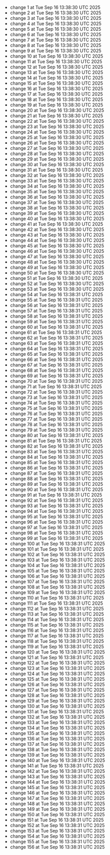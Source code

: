 - change 1 at Tue Sep 16 13:38:30 UTC 2025
- change 2 at Tue Sep 16 13:38:30 UTC 2025
- change 3 at Tue Sep 16 13:38:30 UTC 2025
- change 4 at Tue Sep 16 13:38:30 UTC 2025
- change 5 at Tue Sep 16 13:38:30 UTC 2025
- change 6 at Tue Sep 16 13:38:30 UTC 2025
- change 7 at Tue Sep 16 13:38:30 UTC 2025
- change 8 at Tue Sep 16 13:38:30 UTC 2025
- change 9 at Tue Sep 16 13:38:30 UTC 2025
- change 10 at Tue Sep 16 13:38:30 UTC 2025
- change 11 at Tue Sep 16 13:38:30 UTC 2025
- change 12 at Tue Sep 16 13:38:30 UTC 2025
- change 13 at Tue Sep 16 13:38:30 UTC 2025
- change 14 at Tue Sep 16 13:38:30 UTC 2025
- change 15 at Tue Sep 16 13:38:30 UTC 2025
- change 16 at Tue Sep 16 13:38:30 UTC 2025
- change 17 at Tue Sep 16 13:38:30 UTC 2025
- change 18 at Tue Sep 16 13:38:30 UTC 2025
- change 19 at Tue Sep 16 13:38:30 UTC 2025
- change 20 at Tue Sep 16 13:38:30 UTC 2025
- change 21 at Tue Sep 16 13:38:30 UTC 2025
- change 22 at Tue Sep 16 13:38:30 UTC 2025
- change 23 at Tue Sep 16 13:38:30 UTC 2025
- change 24 at Tue Sep 16 13:38:30 UTC 2025
- change 25 at Tue Sep 16 13:38:30 UTC 2025
- change 26 at Tue Sep 16 13:38:30 UTC 2025
- change 27 at Tue Sep 16 13:38:30 UTC 2025
- change 28 at Tue Sep 16 13:38:30 UTC 2025
- change 29 at Tue Sep 16 13:38:30 UTC 2025
- change 30 at Tue Sep 16 13:38:30 UTC 2025
- change 31 at Tue Sep 16 13:38:30 UTC 2025
- change 32 at Tue Sep 16 13:38:30 UTC 2025
- change 33 at Tue Sep 16 13:38:30 UTC 2025
- change 34 at Tue Sep 16 13:38:30 UTC 2025
- change 35 at Tue Sep 16 13:38:30 UTC 2025
- change 36 at Tue Sep 16 13:38:30 UTC 2025
- change 37 at Tue Sep 16 13:38:30 UTC 2025
- change 38 at Tue Sep 16 13:38:30 UTC 2025
- change 39 at Tue Sep 16 13:38:30 UTC 2025
- change 40 at Tue Sep 16 13:38:30 UTC 2025
- change 41 at Tue Sep 16 13:38:30 UTC 2025
- change 42 at Tue Sep 16 13:38:30 UTC 2025
- change 43 at Tue Sep 16 13:38:30 UTC 2025
- change 44 at Tue Sep 16 13:38:30 UTC 2025
- change 45 at Tue Sep 16 13:38:30 UTC 2025
- change 46 at Tue Sep 16 13:38:30 UTC 2025
- change 47 at Tue Sep 16 13:38:30 UTC 2025
- change 48 at Tue Sep 16 13:38:30 UTC 2025
- change 49 at Tue Sep 16 13:38:30 UTC 2025
- change 50 at Tue Sep 16 13:38:30 UTC 2025
- change 51 at Tue Sep 16 13:38:30 UTC 2025
- change 52 at Tue Sep 16 13:38:30 UTC 2025
- change 53 at Tue Sep 16 13:38:30 UTC 2025
- change 54 at Tue Sep 16 13:38:31 UTC 2025
- change 55 at Tue Sep 16 13:38:31 UTC 2025
- change 56 at Tue Sep 16 13:38:31 UTC 2025
- change 57 at Tue Sep 16 13:38:31 UTC 2025
- change 58 at Tue Sep 16 13:38:31 UTC 2025
- change 59 at Tue Sep 16 13:38:31 UTC 2025
- change 60 at Tue Sep 16 13:38:31 UTC 2025
- change 61 at Tue Sep 16 13:38:31 UTC 2025
- change 62 at Tue Sep 16 13:38:31 UTC 2025
- change 63 at Tue Sep 16 13:38:31 UTC 2025
- change 64 at Tue Sep 16 13:38:31 UTC 2025
- change 65 at Tue Sep 16 13:38:31 UTC 2025
- change 66 at Tue Sep 16 13:38:31 UTC 2025
- change 67 at Tue Sep 16 13:38:31 UTC 2025
- change 68 at Tue Sep 16 13:38:31 UTC 2025
- change 69 at Tue Sep 16 13:38:31 UTC 2025
- change 70 at Tue Sep 16 13:38:31 UTC 2025
- change 71 at Tue Sep 16 13:38:31 UTC 2025
- change 72 at Tue Sep 16 13:38:31 UTC 2025
- change 73 at Tue Sep 16 13:38:31 UTC 2025
- change 74 at Tue Sep 16 13:38:31 UTC 2025
- change 75 at Tue Sep 16 13:38:31 UTC 2025
- change 76 at Tue Sep 16 13:38:31 UTC 2025
- change 77 at Tue Sep 16 13:38:31 UTC 2025
- change 78 at Tue Sep 16 13:38:31 UTC 2025
- change 79 at Tue Sep 16 13:38:31 UTC 2025
- change 80 at Tue Sep 16 13:38:31 UTC 2025
- change 81 at Tue Sep 16 13:38:31 UTC 2025
- change 82 at Tue Sep 16 13:38:31 UTC 2025
- change 83 at Tue Sep 16 13:38:31 UTC 2025
- change 84 at Tue Sep 16 13:38:31 UTC 2025
- change 85 at Tue Sep 16 13:38:31 UTC 2025
- change 86 at Tue Sep 16 13:38:31 UTC 2025
- change 87 at Tue Sep 16 13:38:31 UTC 2025
- change 88 at Tue Sep 16 13:38:31 UTC 2025
- change 89 at Tue Sep 16 13:38:31 UTC 2025
- change 90 at Tue Sep 16 13:38:31 UTC 2025
- change 91 at Tue Sep 16 13:38:31 UTC 2025
- change 92 at Tue Sep 16 13:38:31 UTC 2025
- change 93 at Tue Sep 16 13:38:31 UTC 2025
- change 94 at Tue Sep 16 13:38:31 UTC 2025
- change 95 at Tue Sep 16 13:38:31 UTC 2025
- change 96 at Tue Sep 16 13:38:31 UTC 2025
- change 97 at Tue Sep 16 13:38:31 UTC 2025
- change 98 at Tue Sep 16 13:38:31 UTC 2025
- change 99 at Tue Sep 16 13:38:31 UTC 2025
- change 100 at Tue Sep 16 13:38:31 UTC 2025
- change 101 at Tue Sep 16 13:38:31 UTC 2025
- change 102 at Tue Sep 16 13:38:31 UTC 2025
- change 103 at Tue Sep 16 13:38:31 UTC 2025
- change 104 at Tue Sep 16 13:38:31 UTC 2025
- change 105 at Tue Sep 16 13:38:31 UTC 2025
- change 106 at Tue Sep 16 13:38:31 UTC 2025
- change 107 at Tue Sep 16 13:38:31 UTC 2025
- change 108 at Tue Sep 16 13:38:31 UTC 2025
- change 109 at Tue Sep 16 13:38:31 UTC 2025
- change 110 at Tue Sep 16 13:38:31 UTC 2025
- change 111 at Tue Sep 16 13:38:31 UTC 2025
- change 112 at Tue Sep 16 13:38:31 UTC 2025
- change 113 at Tue Sep 16 13:38:31 UTC 2025
- change 114 at Tue Sep 16 13:38:31 UTC 2025
- change 115 at Tue Sep 16 13:38:31 UTC 2025
- change 116 at Tue Sep 16 13:38:31 UTC 2025
- change 117 at Tue Sep 16 13:38:31 UTC 2025
- change 118 at Tue Sep 16 13:38:31 UTC 2025
- change 119 at Tue Sep 16 13:38:31 UTC 2025
- change 120 at Tue Sep 16 13:38:31 UTC 2025
- change 121 at Tue Sep 16 13:38:31 UTC 2025
- change 122 at Tue Sep 16 13:38:31 UTC 2025
- change 123 at Tue Sep 16 13:38:31 UTC 2025
- change 124 at Tue Sep 16 13:38:31 UTC 2025
- change 125 at Tue Sep 16 13:38:31 UTC 2025
- change 126 at Tue Sep 16 13:38:31 UTC 2025
- change 127 at Tue Sep 16 13:38:31 UTC 2025
- change 128 at Tue Sep 16 13:38:31 UTC 2025
- change 129 at Tue Sep 16 13:38:31 UTC 2025
- change 130 at Tue Sep 16 13:38:31 UTC 2025
- change 131 at Tue Sep 16 13:38:31 UTC 2025
- change 132 at Tue Sep 16 13:38:31 UTC 2025
- change 133 at Tue Sep 16 13:38:31 UTC 2025
- change 134 at Tue Sep 16 13:38:31 UTC 2025
- change 135 at Tue Sep 16 13:38:31 UTC 2025
- change 136 at Tue Sep 16 13:38:31 UTC 2025
- change 137 at Tue Sep 16 13:38:31 UTC 2025
- change 138 at Tue Sep 16 13:38:31 UTC 2025
- change 139 at Tue Sep 16 13:38:31 UTC 2025
- change 140 at Tue Sep 16 13:38:31 UTC 2025
- change 141 at Tue Sep 16 13:38:31 UTC 2025
- change 142 at Tue Sep 16 13:38:31 UTC 2025
- change 143 at Tue Sep 16 13:38:31 UTC 2025
- change 144 at Tue Sep 16 13:38:31 UTC 2025
- change 145 at Tue Sep 16 13:38:31 UTC 2025
- change 146 at Tue Sep 16 13:38:31 UTC 2025
- change 147 at Tue Sep 16 13:38:31 UTC 2025
- change 148 at Tue Sep 16 13:38:31 UTC 2025
- change 149 at Tue Sep 16 13:38:31 UTC 2025
- change 150 at Tue Sep 16 13:38:31 UTC 2025
- change 151 at Tue Sep 16 13:38:31 UTC 2025
- change 152 at Tue Sep 16 13:38:31 UTC 2025
- change 153 at Tue Sep 16 13:38:31 UTC 2025
- change 154 at Tue Sep 16 13:38:31 UTC 2025
- change 155 at Tue Sep 16 13:38:31 UTC 2025
- change 156 at Tue Sep 16 13:38:31 UTC 2025
